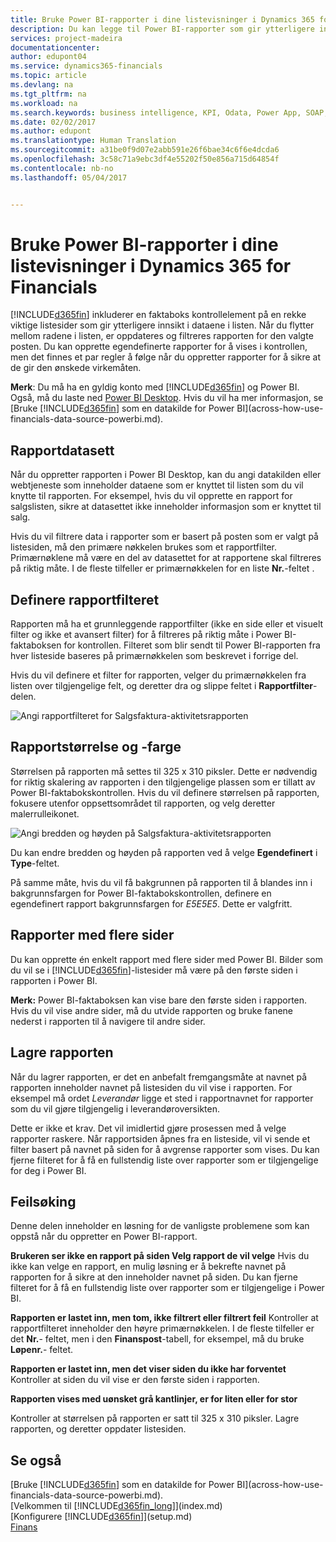 ```yaml
---
title: Bruke Power BI-rapporter i dine listevisninger i Dynamics 365 for Financials | Microsoft-dokumentasjon
description: Du kan legge til Power BI-rapporter som gir ytterligere innsikt i data i lister i Financials.
services: project-madeira
documentationcenter: 
author: edupont04
ms.service: dynamics365-financials
ms.topic: article
ms.devlang: na
ms.tgt_pltfrm: na
ms.workload: na
ms.search.keywords: business intelligence, KPI, Odata, Power App, SOAP, analysis
ms.date: 02/02/2017
ms.author: edupont
ms.translationtype: Human Translation
ms.sourcegitcommit: a31be0f9d07e2abb591e26f6bae34c6f6e4dcda6
ms.openlocfilehash: 3c58c71a9ebc3df4e55202f50e856a715d64854f
ms.contentlocale: nb-no
ms.lasthandoff: 05/04/2017


---
```

# <a name="using-power-bi-reports-in-your-list-views-in-dynamics-365-for-financials"></a>Bruke Power BI-rapporter i dine listevisninger i Dynamics 365 for Financials
[!INCLUDE[d365fin](includes/d365fin_md.md)] inkluderer en faktaboks kontrollelement på en rekke viktige listesider som gir ytterligere innsikt i dataene i listen. Når du flytter mellom radene i listen, er oppdateres og filtreres rapporten for den valgte posten. Du kan opprette egendefinerte rapporter for å vises i kontrollen, men det finnes et par regler å følge når du oppretter rapporter for å sikre at de gir den ønskede virkemåten.  

**Merk**: Du må ha en gyldig konto med [!INCLUDE[d365fin](includes/d365fin_md.md)] og Power BI. Også, må du laste ned [Power BI Desktop](https://powerbi.microsoft.com/en-us/desktop/). Hvis du vil ha mer informasjon, se [Bruke [!INCLUDE[d365fin](includes/d365fin_md.md)] som en datakilde for Power BI](across-how-use-financials-data-source-powerbi.md).  

## <a name="report-data-set"></a>Rapportdatasett
Når du oppretter rapporten i Power BI Desktop, kan du angi datakilden eller webtjeneste som inneholder dataene som er knyttet til listen som du vil knytte til rapporten. For eksempel, hvis du vil opprette en rapport for salgslisten, sikre at datasettet ikke inneholder informasjon som er knyttet til salg.  

Hvis du vil filtrere data i rapporter som er basert på posten som er valgt på listesiden, må den primære nøkkelen brukes som et rapportfilter. Primærnøklene må være en del av datasettet for at rapportene skal filtreres på riktig måte. I de fleste tilfeller er primærnøkkelen for en liste **Nr.**-feltet .  

## <a name="defining-the-report-filter"></a>Definere rapportfilteret
Rapporten må ha et grunnleggende rapportfilter (ikke en side eller et visuelt filter og ikke et avansert filter) for å filtreres på riktig måte i Power BI-faktaboksen for kontrollen. Filteret som blir sendt til Power BI-rapporten fra hver listeside baseres på primærnøkkelen som beskrevet i forrige del.  

Hvis du vil definere et filter for rapporten, velger du primærnøkkelen fra listen over tilgjengelige felt, og deretter dra og slippe feltet i **Rapportfilter**-delen.  

![Angi rapportfilteret for Salgsfaktura-aktivitetsrapporten](./media/across-how-use-powerbi-reports-factbox/financials-powerbi-report-filter.png)

## <a name="report-size-and-color"></a>Rapportstørrelse og -farge
Størrelsen på rapporten må settes til 325 x 310 piksler. Dette er nødvendig for riktig skalering av rapporten i den tilgjengelige plassen som er tillatt av Power BI-faktabokskontrollen. Hvis du vil definere størrelsen på rapporten, fokusere utenfor oppsettsområdet til rapporten, og velg deretter malerrulleikonet.

![Angi bredden og høyden på Salgsfaktura-aktivitetsrapporten](./media/across-how-use-powerbi-reports-factbox/financials-powerbi-report-sizing.png)

Du kan endre bredden og høyden på rapporten ved å velge **Egendefinert** i **Type**-feltet.

På samme måte, hvis du vil få bakgrunnen på rapporten til å blandes inn i bakgrunnsfargen for Power BI-faktabokskontrollen, definere en egendefinert rapport bakgrunnsfargen for *E5E5E5*. Dette er valgfritt.  

## <a name="reports-with-multiple-pages"></a>Rapporter med flere sider
Du kan opprette én enkelt rapport med flere sider med Power BI. Bilder som du vil se i [!INCLUDE[d365fin](includes/d365fin_md.md)]-listesider må være på den første siden i rapporten i Power BI.  

**Merk:** Power BI-faktaboksen kan vise bare den første siden i rapporten. Hvis du vil vise andre sider, må du utvide rapporten og bruke fanene nederst i rapporten til å navigere til andre sider.  

## <a name="saving-your-report"></a>Lagre rapporten

Når du lagrer rapporten, er det en anbefalt fremgangsmåte at navnet på rapporten inneholder navnet på listesiden du vil vise i rapporten. For eksempel må ordet *Leverandør* ligge et sted i rapportnavnet for rapporter som du vil gjøre tilgjengelig i leverandøroversikten.  

Dette er ikke et krav. Det vil imidlertid gjøre prosessen med å velge rapporter raskere. Når rapportsiden åpnes fra en listeside, vil vi sende et filter basert på navnet på siden for å avgrense rapporter som vises.  Du kan fjerne filteret for å få en fullstendig liste over rapporter som er tilgjengelige for deg i Power BI.  

## <a name="troubleshooting"></a>Feilsøking
Denne delen inneholder en løsning for de vanligste problemene som kan oppstå når du oppretter en Power BI-rapport.  

**Brukeren ser ikke en rapport på siden Velg rapport de vil velge** Hvis du ikke kan velge en rapport, en mulig løsning er å bekrefte navnet på rapporten for å sikre at den inneholder navnet på siden. Du kan fjerne filteret for å få en fullstendig liste over rapporter som er tilgjengelige i Power BI.  

**Rapporten er lastet inn, men tom, ikke filtrert eller filtrert feil** Kontroller at rapportfilteret inneholder den høyre primærnøkkelen. I de fleste tilfeller er det **Nr.**- feltet, men i den **Finanspost**-tabell, for eksempel, må du bruke **Løpenr.**- feltet.

**Rapporten er lastet inn, men det viser siden du ikke har forventet** Kontroller at siden du vil vise er den første siden i rapporten.  

**Rapporten vises med uønsket grå kantlinjer, er for liten eller for stor**

Kontroller at størrelsen på rapporten er satt til 325 x 310 piksler. Lagre rapporten, og deretter oppdater listesiden.  

## <a name="see-also"></a>Se også
[Bruke [!INCLUDE[d365fin](includes/d365fin_md.md)] som en datakilde for Power BI](across-how-use-financials-data-source-powerbi.md).  
[Velkommen til [!INCLUDE[d365fin_long](includes/d365fin_long_md.md)]](index.md)    
[Konfigurere [!INCLUDE[d365fin](includes/d365fin_md.md)]](setup.md)    
[Finans](finance.md)  

